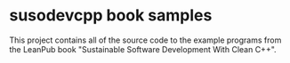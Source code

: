 susodevcpp book samples
=======================

This project contains all of the source code to the example programs from the LeanPub book "Sustainable Software Development With Clean C++".

